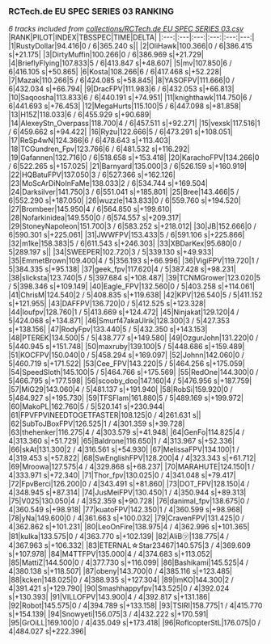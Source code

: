 ### RCTech.de EU SPEC SERIES 03 RANKING
*6 tracks included from [collections/RCTech.de EU SPEC SERIES 03.csv](/collections/RCTech.de%20EU%20SPEC%20SERIES%2003.csv)*
|RANK|PILOT|INDEX|TBSSPEC|TIME|DELTA|
|:---:|:---|:---:|:---:|:---:|---:|
|1|RustyDollar|94.416|0 / 6|365.240 s||
|2|OliHawk|100.366|0 / 6|386.415 s|+21.175|
|3|DirtyMuffin|100.266|0 / 6|386.969 s|+21.729|
|4|BrieflyFlying|107.833|5 / 6|413.847 s|+48.607|
|5|mv|107.850|6 / 6|416.105 s|+50.865|
|6|Kosta|108.266|6 / 6|417.468 s|+52.228|
|7|Mazak|110.266|5 / 6|424.085 s|+58.845|
|8|YASOFPV|111.666|0 / 6|432.034 s|+66.794|
|9|DracFPV|111.983|6 / 6|432.053 s|+66.813|
|10|Saqoosha|113.833|6 / 6|440.191 s|+74.951|
|11|knighthawk|114.750|6 / 6|441.693 s|+76.453|
|12|MegaHurts|115.100|5 / 6|447.098 s|+81.858|
|13|H15Z|118.033|6 / 6|455.929 s|+90.689|
|14|AlexeyStn_Overpass|118.700|4 / 6|457.511 s|+92.271|
|15|vexsk|117.516|1 / 6|459.662 s|+94.422|
|16|Ryżu|122.666|5 / 6|473.291 s|+108.051|
|17|ReSp4wN|124.366|6 / 6|478.643 s|+113.403|
|18|TCGundren_Fpv|123.766|6 / 6|481.532 s|+116.292|
|19|Gafannen|132.716|0 / 6|518.658 s|+153.418|
|20|KarachoFPV|134.266|0 / 6|522.265 s|+157.025|
|21|Barnyard|135.000|3 / 6|526.159 s|+160.919|
|22|HQBatuFPV|137.050|3 / 6|527.366 s|+162.126|
|23|MoScArDiNoInFaMe|138.033|2 / 6|534.744 s|+169.504|
|24|Darksilver|141.750|3 / 6|551.041 s|+185.801|
|25|Bree|143.466|5 / 6|552.290 s|+187.050|
|26|wuzzle|143.833|0 / 6|559.760 s|+194.520|
|27|Brombeer|145.950|4 / 6|564.850 s|+199.610|
|28|Nofarkinidea|149.550|0 / 6|574.557 s|+209.317|
|29|StoneyNapoleon|151.700|3 / 6|583.252 s|+218.012|
|30|JB|152.666|0 / 6|590.301 s|+225.061|
|31|JWWFPV|153.433|5 / 6|591.106 s|+225.866|
|32|m1ke|158.383|5 / 6|611.543 s|+246.303|
|33|XBDarKex|95.680|0 / 5|289.197 s||
|34|SWEEPER|102.720|3 / 5|339.130 s|+49.933|
|35|EmmetBrown|109.400|4 / 5|356.193 s|+66.996|
|36|VigiFPV|119.720|1 / 5|384.335 s|+95.138|
|37|geek_fpv|117.620|4 / 5|387.428 s|+98.231|
|38|slicksta|123.740|5 / 5|397.684 s|+108.487|
|39|TCNMGrower|123.020|5 / 5|398.346 s|+109.149|
|40|Eagle_FPV|132.560|0 / 5|403.258 s|+114.061|
|41|ChrisM|124.540|2 / 5|408.835 s|+119.638|
|42|KPV|126.540|5 / 5|411.152 s|+121.955|
|43|DAFFPV|136.720|0 / 5|412.525 s|+123.328|
|44|loufpv|128.760|1 / 5|413.669 s|+124.472|
|45|Ninjakat|129.120|4 / 5|424.068 s|+134.871|
|46|Smurf47akaUlrik|128.300|3 / 5|427.353 s|+138.156|
|47|RodyFpv|133.440|5 / 5|432.350 s|+143.153|
|48|PTEREK|134.500|5 / 5|438.777 s|+149.580|
|49|OzgurJohn|131.220|0 / 5|440.945 s|+151.748|
|50|maxruby|139.100|5 / 5|448.686 s|+159.489|
|51|KOCFPV|150.040|0 / 5|458.294 s|+169.097|
|52|Johnn|142.060|0 / 5|460.719 s|+171.522|
|53|Cee_FPV|143.220|5 / 5|464.256 s|+175.059|
|54|SpeedSloth|145.100|5 / 5|464.766 s|+175.569|
|55|RedOne|144.300|0 / 5|466.795 s|+177.598|
|56|scooby_doo|147.160|4 / 5|476.956 s|+187.759|
|57|MiG29|143.060|4 / 5|481.137 s|+191.940|
|58|RobSi|159.920|0 / 5|484.927 s|+195.730|
|59|TFSFlam|161.880|5 / 5|489.169 s|+199.972|
|60|MakoPL|162.760|5 / 5|520.141 s|+230.944|
|61|FPVFPVINEEDTOGETFASTER|108.125|0 / 4|261.631 s||
|62|SubToJBoxFPV|126.525|1 / 4|301.359 s|+39.728|
|63|thehenker|116.275|4 / 4|303.579 s|+41.948|
|64|GenFo|114.825|4 / 4|313.360 s|+51.729|
|65|Baldrone|116.650|1 / 4|313.967 s|+52.336|
|66|skAt|131.300|2 / 4|316.561 s|+54.930|
|67|MelissaFPV|134.100|1 / 4|319.453 s|+57.822|
|68|SwEnglishFPV|128.200|4 / 4|323.343 s|+61.712|
|69|Mroowa|127.575|4 / 4|329.868 s|+68.237|
|70|MARAHUTE|124.150|1 / 4|333.971 s|+72.340|
|71|Thor_fpv|130.025|0 / 4|341.048 s|+79.417|
|72|FpvBerci|126.200|0 / 4|343.491 s|+81.860|
|73|DOT_FPV|128.150|4 / 4|348.945 s|+87.314|
|74|JusMeiFPV|130.450|1 / 4|350.944 s|+89.313|
|75|V025|130.050|4 / 4|352.359 s|+90.728|
|76|danimal_fpv|138.675|0 / 4|360.549 s|+98.918|
|77|kuatoFPV|142.350|1 / 4|360.599 s|+98.968|
|78|yNa|149.600|0 / 4|361.663 s|+100.032|
|79|CravenFPV|131.425|0 / 4|362.862 s|+101.231|
|80|LeoOnFire|138.975|4 / 4|362.996 s|+101.365|
|81|kulka|133.575|0 / 4|363.770 s|+102.139|
|82|AliB㋡|138.775|4 / 4|367.963 s|+106.332|
|83|ETERNAL☆Star23467|140.575|3 / 4|369.609 s|+107.978|
|84|M4TTFPV|135.000|4 / 4|374.683 s|+113.052|
|85|MattiZ|144.500|0 / 4|377.730 s|+116.099|
|86|Bashikami|145.525|4 / 4|380.138 s|+118.507|
|87|obeny|143.700|0 / 4|385.116 s|+123.485|
|88|kcken|148.025|0 / 4|388.935 s|+127.304|
|89|ImKO|144.300|2 / 4|391.421 s|+129.790|
|90|Smashhappyfpv|143.525|0 / 4|392.024 s|+130.393|
|91|VILLOFPV|143.900|4 / 4|392.817 s|+131.186|
|92|Robot|145.575|0 / 4|394.789 s|+133.158|
|93|TSIRI|158.775|1 / 4|415.770 s|+154.139|
|94|Snowyeti|156.075|3 / 4|432.222 s|+170.591|
|95|GrOiLL|169.100|0 / 4|435.049 s|+173.418|
|96|RoflcopterStL|176.075|0 / 4|484.027 s|+222.396|
